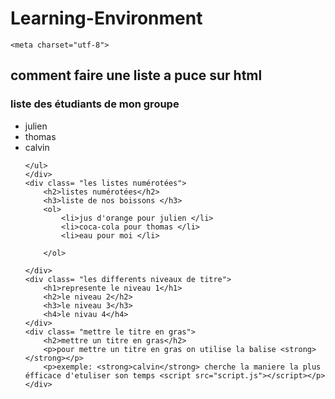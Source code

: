 # Learning-Environment
<!DOCTYPE html>
<html>
<head>

    <meta charset="utf-8">
  <title>learnig-environment</title>
  <script src="script.js"></script>

</head>
<body>
    <div class= "les listes a puce">
    <h2> comment faire une liste a puce sur html</h2>
    <h3> liste des étudiants de mon groupe</h3>
    <ul>
        <li>julien </li>
        <li>thomas</li>
        <li>calvin</li>
    
    </ul>
    </div>
    <div class= "les listes numérotées">
        <h2>listes numérotées</h2>
        <h3>liste de nos boissons </h3>
        <ol> 
            <li>jus d'orange pour julien </li>
            <li>coca-cola pour thomas </li>
            <li>eau pour moi </li>
        
        </ol>

    </div>
    <div class= "les differents niveaux de titre">
        <h1>represente le niveau 1</h1>
        <h2>le niveau 2</h2>
        <h3>le niveau 3</h3>
        <h4>le nivau 4</h4>
    </div>
    <div class= "mettre le titre en gras">
        <h2>mettre un titre en gras</h2>
        <p>pour mettre un titre en gras on utilise la balise <strong></strong></p>
        <p>exemple: <strong>calvin</strong> cherche la maniere la plus éfficace d'etuliser son temps <script src="script.js"></script></p>
    </div>


</body>
</html>


